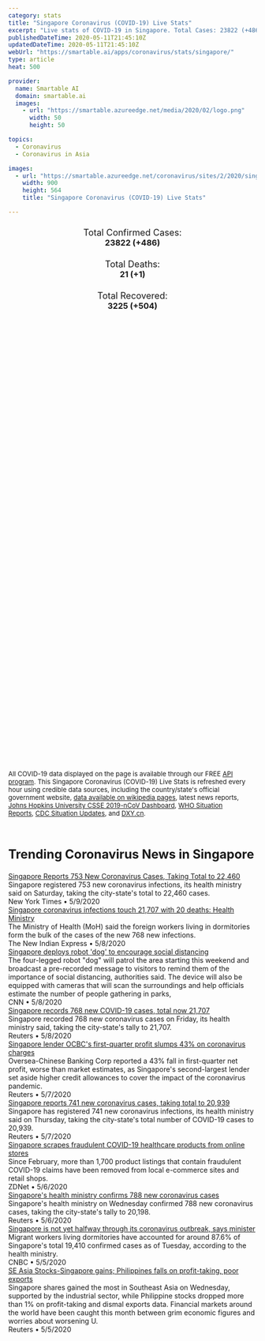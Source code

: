 ```yaml
---
category: stats
title: "Singapore Coronavirus (COVID-19) Live Stats"
excerpt: "Live stats of COVID-19 in Singapore. Total Cases: 23822 (+486), Deaths: 21 (+1), Recoveries: 3225(+504)."
publishedDateTime: 2020-05-11T21:45:10Z
updatedDateTime: 2020-05-11T21:45:10Z
webUrl: "https://smartable.ai/apps/coronavirus/stats/singapore/"
type: article
heat: 500

provider:
  name: Smartable AI
  domain: smartable.ai
  images:
    - url: "https://smartable.azureedge.net/media/2020/02/logo.png"
      width: 50
      height: 50

topics:
  - Coronavirus
  - Coronavirus in Asia

images:
  - url: "https://smartable.azureedge.net/coronavirus/sites/2/2020/singapore.jpg"
    width: 900
    height: 564
    title: "Singapore Coronavirus (COVID-19) Live Stats"

---
```

<div class="total-stats" style="text-align: center;">
    <h3>
	    <div style="font-size: 18px; font-weight: 400;">Total Confirmed Cases:</div>
	    23822 (<span class='red'>+486</span>)
    </h3>
    <h3>
	    <div style="font-size: 18px; font-weight: 400;">Total Deaths:</div>
	    21 (<span class='red'>+1</span>)
    </h3>
    <h3>
	    <div style="font-size: 18px; font-weight: 400;">Total Recovered:</div>
	    3225 (<span class='green'>+504</span>)
    </h3>
</div>

<script type="text/javascript" src="https://www.gstatic.com/charts/loader.js"></script>

<div id="time_series_chart" style="width: 100%; height: 400px;"></div>
<script type="text/javascript">
  google.charts.load('current', {'packages':['corechart']});
  google.charts.setOnLoadCallback(drawChart);
  function drawChart() {
    var data = google.visualization.arrayToDataTable([
      ['Date', 'Total Cases', 'Total Deaths', 'Total Recovered'],
      ['1/22/2020', 0, 0, 0],['1/23/2020', 1, 0, 0],['1/24/2020', 3, 0, 0],['1/25/2020', 3, 0, 0],['1/26/2020', 4, 0, 0],['1/27/2020', 5, 0, 0],['1/28/2020', 7, 0, 0],['1/29/2020', 7, 0, 0],['1/30/2020', 10, 0, 0],['1/31/2020', 13, 0, 0],['2/1/2020', 16, 0, 0],['2/2/2020', 18, 0, 0],['2/3/2020', 18, 0, 0],['2/4/2020', 24, 0, 0],['2/5/2020', 28, 0, 0],['2/6/2020', 28, 0, 0],['2/7/2020', 30, 0, 0],['2/8/2020', 33, 0, 2],['2/9/2020', 40, 0, 2],['2/10/2020', 45, 0, 2],['2/11/2020', 47, 0, 9],['2/12/2020', 50, 0, 15],['2/13/2020', 58, 0, 15],['2/14/2020', 67, 0, 17],['2/15/2020', 72, 0, 18],['2/16/2020', 75, 0, 18],['2/17/2020', 77, 0, 24],['2/18/2020', 81, 0, 29],['2/19/2020', 84, 0, 34],['2/20/2020', 84, 0, 34],['2/21/2020', 85, 0, 37],['2/22/2020', 85, 0, 37],['2/23/2020', 89, 0, 51],['2/24/2020', 89, 0, 51],['2/25/2020', 91, 0, 53],['2/26/2020', 93, 0, 62],['2/27/2020', 93, 0, 62],['2/28/2020', 93, 0, 62],['2/29/2020', 102, 0, 72],['3/1/2020', 106, 0, 72],['3/2/2020', 108, 0, 78],['3/3/2020', 110, 0, 78],['3/4/2020', 110, 0, 78],['3/5/2020', 117, 0, 78],['3/6/2020', 130, 0, 78],['3/7/2020', 138, 0, 78],['3/8/2020', 150, 0, 78],['3/9/2020', 150, 0, 78],['3/10/2020', 160, 0, 78],['3/11/2020', 178, 0, 96],['3/12/2020', 187, 0, 96],['3/13/2020', 200, 0, 97],['3/14/2020', 212, 0, 105],['3/15/2020', 226, 0, 105],['3/16/2020', 243, 0, 109],['3/17/2020', 266, 0, 114],['3/18/2020', 313, 0, 117],['3/19/2020', 345, 0, 124],['3/20/2020', 385, 2, 131],['3/21/2020', 432, 2, 140],['3/22/2020', 455, 2, 144],['3/23/2020', 509, 2, 152],['3/24/2020', 558, 2, 156],['3/25/2020', 631, 2, 160],['3/26/2020', 683, 2, 172],['3/27/2020', 732, 2, 183],['3/28/2020', 802, 3, 198],['3/29/2020', 844, 3, 212],['3/30/2020', 879, 3, 228],['3/31/2020', 926, 3, 240],['4/1/2020', 1000, 4, 245],['4/2/2020', 1049, 5, 266],['4/3/2020', 1114, 5, 282],['4/4/2020', 1189, 6, 297],['4/5/2020', 1309, 6, 320],['4/6/2020', 1375, 6, 344],['4/7/2020', 1481, 6, 377],['4/8/2020', 1623, 6, 406],['4/9/2020', 1910, 7, 460],['4/10/2020', 2108, 7, 492],['4/11/2020', 2299, 8, 528],['4/12/2020', 2532, 8, 560],['4/13/2020', 2918, 9, 586],['4/14/2020', 3252, 10, 611],['4/15/2020', 3699, 10, 652],['4/16/2020', 4427, 10, 683],['4/17/2020', 5050, 11, 708],['4/18/2020', 5992, 11, 740],['4/19/2020', 6588, 11, 768],['4/20/2020', 8014, 11, 801],['4/21/2020', 9125, 11, 839],['4/22/2020', 10141, 12, 896],['4/23/2020', 11178, 12, 924],['4/24/2020', 12075, 12, 956],['4/25/2020', 13624, 12, 1002],['4/26/2020', 13624, 12, 1060],['4/27/2020', 14423, 14, 1095],['4/28/2020', 14951, 14, 1128],['4/29/2020', 15641, 14, 1188],['4/30/2020', 16169, 15, 1244],['5/1/2020', 16858, 16, 1295],['5/2/2020', 17548, 17, 1347],['5/3/2020', 18205, 18, 1408],['5/4/2020', 18778, 18, 1457],['5/5/2020', 19410, 18, 1519],['5/6/2020', 20198, 20, 1634],['5/7/2020', 20939, 20, 1712],['5/8/2020', 21707, 20, 2040],['5/9/2020', 22460, 20, 2296],['5/10/2020', 23336, 20, 2721],['5/11/2020', 23822, 21, 3225],
    ]);
    var options = {
      curveType: 'none',
      chartArea: {'width': '80%', 'height': '80%'},
      legend: { position: 'top' },
      lineWidth: 5,
      colors: ['#f60109', '#444444', '#81B71F']
    };
    var chart = new google.visualization.LineChart(document.getElementById('time_series_chart'));
    chart.draw(data, options);
  }
</script>

<div id="geo_chart" style="width: 100%; height: 500px;"></div>
<script type="text/javascript">
  google.charts.load('current', {
    'packages':['geochart'],
    'mapsApiKey': 'AIzaSyDk1HhVhLaveyKrUhhHZ5YwzIpEcbdal6U'
  });
  google.charts.setOnLoadCallback(drawRegionsMap);
  function drawRegionsMap() {
    var data = google.visualization.arrayToDataTable([
      ['Location', 'Total Cases', 'Total Deaths'],
      ["Singapore", 23822, 21]
    ]);
    var options = {
      backgroundColor: {fill:'transparent',stroke:'#FFF' ,strokeWidth:0 }, 
      region: 'SG',
      resolution: 'countries', 
      legend: 'none',
      colorAxis: {
          colors: ['#FFE2E2', '#f60109']
      }
    };
    var chart = new google.visualization.GeoChart(document.getElementById('geo_chart'));
    chart.draw(data, options);
  };
</script>



<span style="font-size: 13px">All COVID-19 data displayed on the page is available through our FREE <a href="https://developer.smartable.ai">API program</a>. This Singapore Coronavirus (COVID-19) Live Stats is refreshed every hour using credible data sources, including the country/state's official government website, <a href="https://en.wikipedia.org/wiki/2019%E2%80%9320_coronavirus_pandemic" target="_blank">data available on wikipedia pages</a>, latest news reports, <a href="https://systems.jhu.edu/research/public-health/ncov/" target="_blank">Johns Hopkins University CSSE 2019-nCoV Dashboard</a>, <a href="https://www.who.int/emergencies/diseases/novel-coronavirus-2019/situation-reports" target="_blank">WHO Situation Reports</a>, <a href="https://www.cdc.gov/coronavirus/2019-ncov/index.html" target="_blank">CDC Situation Updates</a>, and <a href="https://ncov.dxy.cn/ncovh5/view/pneumonia" target="_blank">DXY.cn</a>.</span>


<h2 id="news" class="center" style="margin-top: 60px; font-size: 25px;">Trending Coronavirus News in Singapore</h2>
<div class="row">
<div class="col-md-6 col-sm-12">
  <div class="content-card">
	<a href="https://www.nytimes.com/reuters/2020/05/09/world/asia/09reuters-health-coronavirus-singapore.html"><div class="card-image" style="background-image: url(https://static01.nyt.com/newsgraphics/images/icons/defaultPromoCrop.png)"></div></a>
	<div class="content">
		<div class="card-title"><a href="https://www.nytimes.com/reuters/2020/05/09/world/asia/09reuters-health-coronavirus-singapore.html">Singapore Reports 753 New Coronavirus Cases, Taking Total to 22,460</a></div>
		<div class="card-excerpt">Singapore registered 753 new coronavirus infections, its health ministry said on Saturday, taking the city-state's total to 22,460 cases.</div>
		<div class="card-meta">
			<span class="card-provider">New York Times</span> • <span class="card-date">5/9/2020</span>
		</div>
	</div>
  </div>
</div>
<div class="col-md-6 col-sm-12">
  <div class="content-card">
	<a href="https://www.newindianexpress.com/world/2020/may/09/singapore-coronavirus-infections-touch-21707-with-20-deaths-health-ministry-2140989.html"><div class="card-image" style="background-image: url(https://images.newindianexpress.com/uploads/user/imagelibrary/2020/5/6/w600X390/000_1QH6CK.jpg)"></div></a>
	<div class="content">
		<div class="card-title"><a href="https://www.newindianexpress.com/world/2020/may/09/singapore-coronavirus-infections-touch-21707-with-20-deaths-health-ministry-2140989.html">Singapore coronavirus infections touch 21,707 with 20 deaths: Health Ministry</a></div>
		<div class="card-excerpt">The Ministry of Health (MoH) said the foreign workers living in dormitories form the bulk of the cases of the new 768 new infections.</div>
		<div class="card-meta">
			<span class="card-provider">The New Indian Express</span> • <span class="card-date">5/8/2020</span>
		</div>
	</div>
  </div>
</div>
<div class="col-md-6 col-sm-12">
  <div class="content-card">
	<a href="https://www.cnn.com/2020/05/08/tech/singapore-coronavirus-social-distancing-robot-intl-hnk/index.html"><div class="card-image" style="background-image: url(https://cdn.cnn.com/cnnnext/dam/assets/200508144808-spot-singapore-govtech-super-tease.jpeg)"></div></a>
	<div class="content">
		<div class="card-title"><a href="https://www.cnn.com/2020/05/08/tech/singapore-coronavirus-social-distancing-robot-intl-hnk/index.html">Singapore deploys robot 'dog' to encourage social distancing</a></div>
		<div class="card-excerpt">The four-legged robot "dog" will patrol the area starting this weekend and broadcast a pre-recorded message to visitors to remind them of the importance of social distancing, authorities said. The device will also be equipped with cameras that will scan the surroundings and help officials estimate the number of people gathering in parks,</div>
		<div class="card-meta">
			<span class="card-provider">CNN</span> • <span class="card-date">5/8/2020</span>
		</div>
	</div>
  </div>
</div>
<div class="col-md-6 col-sm-12">
  <div class="content-card">
	<a href="https://www.reuters.com/article/us-health-coronavirus-singapore-idUSKBN22K0UU"><div class="card-image" style="background-image: url(https://s3.reutersmedia.net/resources/r/?m=02&d=20200508&t=2&i=1517911874&w=&fh=545px&fw=&ll=&pl=&sq=&r=LYNXMPEG470GK)"></div></a>
	<div class="content">
		<div class="card-title"><a href="https://www.reuters.com/article/us-health-coronavirus-singapore-idUSKBN22K0UU">Singapore records 768 new COVID-19 cases, total now 21,707</a></div>
		<div class="card-excerpt">Singapore recorded 768 new coronavirus cases on Friday, its health ministry said, taking the city-state's tally to 21,707.</div>
		<div class="card-meta">
			<span class="card-provider">Reuters</span> • <span class="card-date">5/8/2020</span>
		</div>
	</div>
  </div>
</div>
<div class="col-md-6 col-sm-12">
  <div class="content-card">
	<a href="https://www.reuters.com/article/us-ocbc-results-idUSKBN22J3MI"><div class="card-image" style="background-image: url(https://s4.reutersmedia.net/resources_v3/images/rcom-default.png)"></div></a>
	<div class="content">
		<div class="card-title"><a href="https://www.reuters.com/article/us-ocbc-results-idUSKBN22J3MI">Singapore lender OCBC's first-quarter profit slumps 43% on coronavirus charges</a></div>
		<div class="card-excerpt">Oversea-Chinese Banking Corp reported a 43% fall in first-quarter net profit, worse than market estimates, as Singapore's second-largest lender set aside higher credit allowances to cover the impact of the coronavirus pandemic.</div>
		<div class="card-meta">
			<span class="card-provider">Reuters</span> • <span class="card-date">5/7/2020</span>
		</div>
	</div>
  </div>
</div>
<div class="col-md-6 col-sm-12">
  <div class="content-card">
	<a href="https://www.reuters.com/article/us-health-coronavirus-singapore-idUSKBN22J0UO"><div class="card-image" style="background-image: url(https://s2.reutersmedia.net/resources/r/?m=02&d=20200507&t=2&i=1517764387&w=&fh=545px&fw=&ll=&pl=&sq=&r=LYNXMPEG460FC)"></div></a>
	<div class="content">
		<div class="card-title"><a href="https://www.reuters.com/article/us-health-coronavirus-singapore-idUSKBN22J0UO">Singapore reports 741 new coronavirus cases, taking total to 20,939</a></div>
		<div class="card-excerpt">Singapore has registered 741 new coronavirus infections, its health ministry said on Thursday, taking the city-state's total number of COVID-19 cases to 20,939.</div>
		<div class="card-meta">
			<span class="card-provider">Reuters</span> • <span class="card-date">5/7/2020</span>
		</div>
	</div>
  </div>
</div>
<div class="col-md-6 col-sm-12">
  <div class="content-card">
	<a href="https://www.zdnet.com/article/singapore-scrapes-fraudulent-covid-19-healthcare-products-from-online-stores/"><div class="card-image" style="background-image: url(https://zdnet4.cbsistatic.com/hub/i/r/2016/02/22/e4a9fab1-0023-465b-8a12-250f05e47a88/thumbnail/1200x675/a4d848327d28808fd777ede97292dfce/5g-connectivity.jpg)"></div></a>
	<div class="content">
		<div class="card-title"><a href="https://www.zdnet.com/article/singapore-scrapes-fraudulent-covid-19-healthcare-products-from-online-stores/">Singapore scrapes fraudulent COVID-19 healthcare products from online stores</a></div>
		<div class="card-excerpt">Since February, more than 1,700 product listings that contain fraudulent COVID-19 claims have been removed from local e-commerce sites and retail shops.</div>
		<div class="card-meta">
			<span class="card-provider">ZDNet</span> • <span class="card-date">5/6/2020</span>
		</div>
	</div>
  </div>
</div>
<div class="col-md-6 col-sm-12">
  <div class="content-card">
	<a href="https://www.reuters.com/article/us-health-coronavirus-singapore-idUSKBN22I0SG"><div class="card-image" style="background-image: url(https://s3.reutersmedia.net/resources/r/?m=02&d=20200506&t=2&i=1517622084&w=&fh=545px&fw=&ll=&pl=&sq=&r=LYNXMPEG450FO)"></div></a>
	<div class="content">
		<div class="card-title"><a href="https://www.reuters.com/article/us-health-coronavirus-singapore-idUSKBN22I0SG">Singapore's health ministry confirms 788 new coronavirus cases</a></div>
		<div class="card-excerpt">Singapore's health ministry on Wednesday confirmed 788 new coronavirus cases, taking the city-state's tally to 20,198.</div>
		<div class="card-meta">
			<span class="card-provider">Reuters</span> • <span class="card-date">5/6/2020</span>
		</div>
	</div>
  </div>
</div>
<div class="col-md-6 col-sm-12">
  <div class="content-card">
	<a href="https://www.cnbc.com/2020/05/06/coronavirus-singapore-is-not-halfway-through-outbreak-says-minister.html"><div class="card-image" style="background-image: url(https://image.cnbcfm.com/api/v1/image/106486812-1586821456671gettyimages-1209215531.jpeg?v=1588738000)"></div></a>
	<div class="content">
		<div class="card-title"><a href="https://www.cnbc.com/2020/05/06/coronavirus-singapore-is-not-halfway-through-outbreak-says-minister.html">Singapore is not yet halfway through its coronavirus outbreak, says minister</a></div>
		<div class="card-excerpt">Migrant workers living dormitories have accounted for around 87.6% of Singapore's total 19,410 confirmed cases as of Tuesday, according to the health ministry.</div>
		<div class="card-meta">
			<span class="card-provider">CNBC</span> • <span class="card-date">5/5/2020</span>
		</div>
	</div>
  </div>
</div>
<div class="col-md-6 col-sm-12">
  <div class="content-card">
	<a href="https://www.reuters.com/article/southeast-asia-stocks-idUSL4N2CO0GB"><div class="card-image" style="background-image: url(https://s4.reutersmedia.net/resources_v3/images/rcom-default.png)"></div></a>
	<div class="content">
		<div class="card-title"><a href="https://www.reuters.com/article/southeast-asia-stocks-idUSL4N2CO0GB">SE Asia Stocks-Singapore gains; Philippines falls on profit-taking, poor exports</a></div>
		<div class="card-excerpt">Singapore shares gained the most in Southeast Asia on Wednesday, supported by the industrial sector, while Philippine stocks dropped more than 1% on profit-taking and dismal exports data. Financial markets around the world have been caught this month between grim economic figures and worries about worsening U.</div>
		<div class="card-meta">
			<span class="card-provider">Reuters</span> • <span class="card-date">5/5/2020</span>
		</div>
	</div>
  </div>
</div>

</div>

